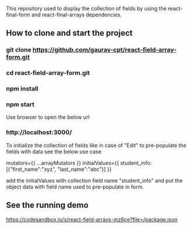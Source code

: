 This repository used to display the collection of fields by using the react-final-form and react-final-arrays dependencies.

## How to clone and start the project

### git clone https://github.com/gaurav-cpt/react-field-array-form.git
### cd react-field-array-form.git
### npm install
### npm start

Use browser to open the below url

### http://localhost:3000/

To initialize the collection of fields like in case of "Edit" to pre-populate the fields with data see the below use case

  mutators={{
      ...arrayMutators
  }}
  initialValues={{
      student_info: [{"first_name":"xyz", "last_name":"abc"}]
  }}
  
  add the initialValues with collection field name "student_info" and put the object data with field name used to pre-populate in form.
  
## See the running demo
https://codesandbox.io/s/react-field-arrays-mz6ce?file=/package.json
